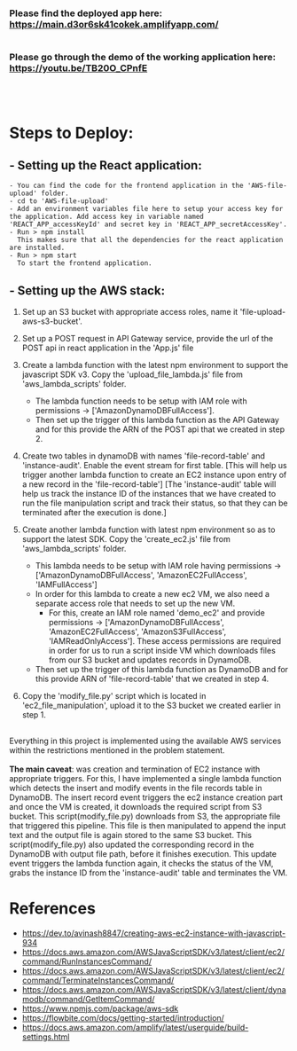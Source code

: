 ### Please find the deployed app here:  https://main.d3or6sk41cokek.amplifyapp.com/
#

### Please go through the **demo** of the working application here: https://youtu.be/TB20O_CPnfE

<br/><br/>
# Steps to Deploy:
## - Setting up the React application:
    - You can find the code for the frontend application in the 'AWS-file-upload' folder.
    - cd to 'AWS-file-upload'
    - Add an environment variables file here to setup your access key for the application. Add access key in variable named 'REACT_APP_accessKeyId' and secret key in 'REACT_APP_secretAccessKey'.
    - Run > npm install
      This makes sure that all the dependencies for the react application are installed.
    - Run > npm start
      To start the frontend application.

## - Setting up the AWS stack:
1. Set up an S3 bucket with appropriate access roles, name it 'file-upload-aws-s3-bucket'.

2. Set up a POST request in API Gateway service, provide the url of the POST api in react application in the 'App.js' file

3. Create a lambda function with the latest npm environment to support the javascript SDK v3. Copy the 'upload_file_lambda.js' file from 'aws_lambda_scripts' folder.
    - The lambda function needs to be setup with IAM role with permissions -> ['AmazonDynamoDBFullAccess'].
    - Then set up the trigger of this lambda function as the API Gateway and for this provide the ARN of the POST api that we created in step 2.

4. Create two tables in dynamoDB with names 'file-record-table' and 'instance-audit'. Enable the event stream for first table. 
    [This will help us trigger another lambda function to create an EC2 instance upon entry of a new record in the 'file-record-table']
    [The 'instance-audit' table will help us track the instance ID of the instances that we have created to run the file manipulation script and track their status, so that they can be terminated after the execution is done.]

5. Create another lambda function with latest npm environment so as to support the latest SDK. Copy the 'create_ec2.js' file from 'aws_lambda_scripts' folder.
    - This lambda needs to be setup with IAM role having permissions -> ['AmazonDynamoDBFullAccess', 'AmazonEC2FullAccess', 'IAMFullAccess']
    - In order for this lambda to create a new ec2 VM, we also need a separate access role that needs to set up the new VM.
        - For this, create an IAM role named 'demo_ec2' and provide permissions -> ['AmazonDynamoDBFullAccess', 'AmazonEC2FullAccess', 'AmazonS3FullAccess', 'IAMReadOnlyAccess'].
          These access permissions are required in order for us to run a script inside VM which downloads files from our S3 bucket and updates records in DynamoDB.
    - Then set up the trigger of this lambda function as DynamoDB and for this provide ARN of 'file-record-table' that we created in step 4.

6. Copy the 'modify_file.py' script which is located in 'ec2_file_manipulation', upload it to the S3 bucket we created earlier in step 1.

##

Everything in this project is implemented using the available AWS services within the restrictions mentioned in the problem statement. <br/><br/>
**The main caveat**: was creation and termination of EC2 instance with appropriate triggers. For this, I have implemented a single lambda function which detects the insert and modify events in the file records table in DynamoDB. The insert record event triggers the ec2 instance creation part and once the VM is created, it downloads the required script from S3 bucket. This script(modify_file.py) downloads from S3, the appropriate file that triggered this pipeline. This file is then manipulated to append the input text and the output file is again stored to the same S3 bucket. This script(modify_file.py) also updated the corresponding record in the DynamoDB with output file path, before it finishes execution. This update event triggers the lambda function again, it checks the status of the VM, grabs the instance ID from the 'instance-audit' table and terminates the VM.


##

# References
- https://dev.to/avinash8847/creating-aws-ec2-instance-with-javascript-934
- https://docs.aws.amazon.com/AWSJavaScriptSDK/v3/latest/client/ec2/command/RunInstancesCommand/
- https://docs.aws.amazon.com/AWSJavaScriptSDK/v3/latest/client/ec2/command/TerminateInstancesCommand/
- https://docs.aws.amazon.com/AWSJavaScriptSDK/v3/latest/client/dynamodb/command/GetItemCommand/
- https://www.npmjs.com/package/aws-sdk
- https://flowbite.com/docs/getting-started/introduction/
- https://docs.aws.amazon.com/amplify/latest/userguide/build-settings.html
